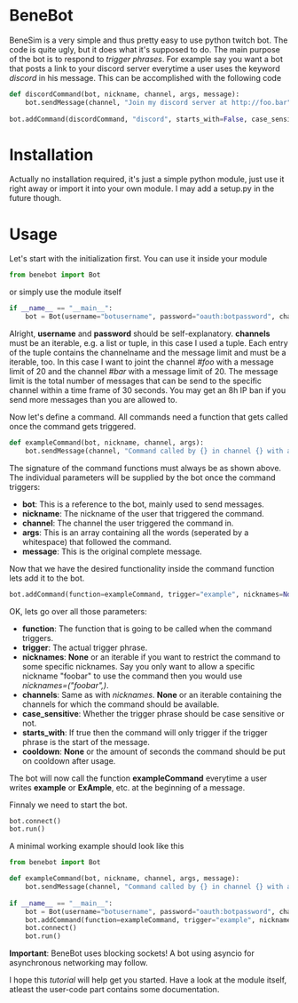 # BeneBot

BeneSim is a very simple and thus pretty easy to use python twitch bot. The code is quite ugly, but it does what it's supposed to do. The main purpose of the bot is to respond to *trigger phrases*. For example say you want a bot that posts a link to your discord server everytime a user uses the keyword *discord* in his message. This can be accomplished with the following code

```python
def discordCommand(bot, nickname, channel, args, message):
    bot.sendMessage(channel, "Join my discord server at http://foo.bar")
    
bot.addCommand(discordCommand, "discord", starts_with=False, case_sensitive=False)
```

# Installation
Actually no installation required, it's just a simple python module, just use it right away or import it into your own module. I may add a setup.py in the future though.

# Usage
Let's start with the initialization first. You can use it inside your module
```python
from benebot import Bot
```
or simply use the module itself
```python
if __name__ == "__main__":
    bot = Bot(username="botusername", password="oauth:botpassword", channels=(("#foo", 20), ("#bar", 20)))
```

Alright, **username** and **password** should be self-explanatory. **channels** must be an iterable, e.g. a list or tuple, in this case I used a tuple. Each entry of the tuple contains the channelname and the message limit and must be a iterable, too. In this case I want to joint the channel *#foo* with a message limit of 20 and the channel *#bar* with a message limit of 20. The message limit is the total number of messages that can be send to the specific channel within a time frame of 30 seconds. You may get an 8h IP ban if you send more messages than you are allowed to.

Now let's define a command. All commands need a function that gets called once the command gets triggered.
```python
def exampleCommand(bot, nickname, channel, args):
    bot.sendMessage(channel, "Command called by {} in channel {} with arguments {}".format(nickname, channel, args))
```
The signature of the command functions must always be as shown above. The individual parameters will be supplied by the bot once the command triggers:

 * **bot**: This is a reference to the bot, mainly used to send messages.
 * **nickname**: The nickname of the user that triggered the command.
 * **channel**: The channel the user triggered the command in.
 * **args**: This is an array containing all the words (seperated by a whitespace) that followed the command.
 * **message**: This is the original complete message.

Now that we have the desired functionality inside the command function lets add it to the bot.
```python
bot.addCommand(function=exampleCommand, trigger="example", nicknames=None, channels=None, case_sensitive=False, starts_with=True, cooldown=None)
```
OK, lets go over all those parameters:

 * **function**: The function that is going to be called when the command triggers.
 * **trigger**: The actual trigger phrase.
 * **nicknames**: **None** or an iterable if you want to restrict the command to some specific nicknames. Say you only want to allow a specific nickname "foobar" to use the command then you would use *nicknames=("foobar",)*.
 * **channels**: Same as with *nicknames*. **None** or an iterable containing the channels for which the command should be available.
 * **case_sensitive**: Whether the trigger phrase should be case sensitive or not.
 * **starts_with**: If true then the command will only trigger if the trigger phrase is the start of the message.
 * **cooldown**: **None** or the amount of seconds the command should be put on cooldown after usage.

The bot will now call the function **exampleCommand** everytime a user writes **example** or **ExAmple**, etc. at the beginning of a message. 

Finnaly we need to start the bot.
```python
bot.connect()
bot.run()
```

A minimal working example should look like this
```python
from benebot import Bot

def exampleCommand(bot, nickname, channel, args, message):
    bot.sendMessage(channel, "Command called by {} in channel {} with arguments {}".format(nickname, channel, args))
    
if __name__ == "__main__":
    bot = Bot(username="botusername", password="oauth:botpassword", channels=(("#foo", 20), ("#bar", 20)))
    bot.addCommand(function=exampleCommand, trigger="example", nicknames=None, channels=None, case_sensitive=False, starts_with=True, cooldown=None)
    bot.connect()
    bot.run()
```
**Important**: BeneBot uses blocking sockets! A bot using asyncio for asynchronous networking may follow.

I hope this *tutorial* will help get you started. Have a look at the module itself, atleast the user-code part contains some documentation.
